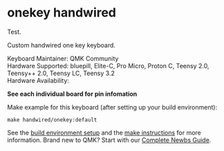 # onekey handwired

Test.

Custom handwired one key keyboard.

Keyboard Maintainer: QMK Community  
Hardware Supported: bluepill, Elite-C, Pro Micro, Proton C, Teensy 2.0, Teensy++ 2.0, Teensy LC, Teensy 3.2  
Hardware Availability: 

**See each individual board for pin infomation**

Make example for this keyboard (after setting up your build environment):

    make handwired/onekey:default

See the [build environment setup](https://docs.qmk.fm/#/getting_started_build_tools) and the [make instructions](https://docs.qmk.fm/#/getting_started_make_guide) for more information. Brand new to QMK? Start with our [Complete Newbs Guide](https://docs.qmk.fm/#/newbs).
